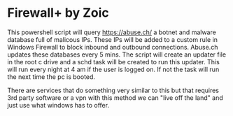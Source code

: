 # Firewall+ by Zoic

This powershell script will query https://abuse.ch/ a botnet and malware database full of malicous IPs. These IPs will be added to a custom rule in Windows Firewall to block inbound and outbound connections. Abuse.ch updates
these databases every 5 mins. The script will create an updater file in the root c drive and a schd task will be created to run this updater. This will run every night at 4 am if the user is logged on. If not the task will run the next time the pc is booted.


There are services that do something very similar to this but that requires 3rd party software or a vpn with this method we can "live off the land" and just use what windows has to offer.
